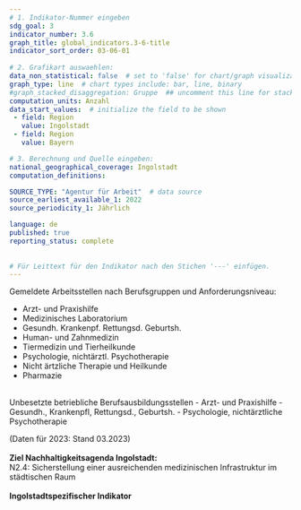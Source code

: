 ```yaml
---
# 1. Indikator-Nummer eingeben 
sdg_goal: 3 
indicator_number: 3.6
graph_title: global_indicators.3-6-title
indicator_sort_order: 03-06-01
 
# 2. Grafikart auswaehlen: 
data_non_statistical: false  # set to 'false' for chart/graph visualization 
graph_type: line  # chart types include: bar, line, binary 
#graph_stacked_disaggregation: Gruppe  ## uncomment this line for stacked bars. eplace 'Geschlecht' with the field of aggregation. 
computation_units: Anzahl
data_start_values:  # initialize the field to be shown  
 - field: Region 
   value: Ingolstadt 
 - field: Region 
   value: Bayern 

# 3. Berechnung und Quelle eingeben: 
national_geographical_coverage: Ingolstadt 
computation_definitions: 

SOURCE_TYPE: "Agentur für Arbeit"  # data source  
source_earliest_available_1: 2022
source_periodicity_1: Jährlich

language: de   
published: true 
reporting_status: complete
 
 
# Für Leittext für den Indikator nach den Stichen '---' einfügen. 
---
```

Gemeldete Arbeitsstellen nach Berufsgruppen und Anforderungsniveau:
- Arzt- und Praxishilfe
- Medizinisches Laboratorium
- Gesundh. Krankenpf. Rettungsd. Geburtsh.
- Human- und Zahnmedizin
- Tiermedizin und Tierheilkunde
- Psychologie, nichtärztl. Psychotherapie
- Nicht ärtzliche Therapie und Heilkunde
- Pharmazie<br>
<br>
Unbesetzte betriebliche Berufsausbildungsstellen
- Arzt- und Praxishilfe
- Gesundh., Krankenpfl, Rettungsd., Geburtsh.
- Psychologie, nichtärztliche Psychotherapie

(Daten für 2023: Stand 03.2023)  <br>
<br>
<b>Ziel Nachhaltigkeitsagenda Ingolstadt:</b><br>
N2.4: Sicherstellung einer ausreichenden medizinischen Infrastruktur im städtischen Raum<br>
<br>
<b>Ingolstadtspezifischer Indikator</b>
